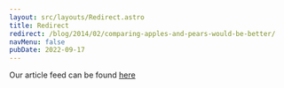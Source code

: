 ```yaml
---
layout: src/layouts/Redirect.astro
title: Redirect
redirect: /blog/2014/02/comparing-apples-and-pears-would-be-better/
navMenu: false
pubDate: 2022-09-17
---
```

<div>
Our article feed can be found <a href="/blog/2014/02/comparing-apples-and-pears-would-be-better/">here</a>
</div>
